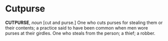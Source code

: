 # Cutpurse

**CUTPURSE**, _noun_ \[cut and purse.\] One who cuts purses for stealing them or their contents; a practice said to have been common when men wore purses at their girdles. One who steals from the person; a thief; a robber.